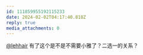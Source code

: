 ```yaml
---
id: 111859955192115233
date: 2024-02-02T04:17:40.818Z
reply: true
media_attachments: 0
---
```


[@lehhair](https://misskey.lehhair.net/@lehhair) 有了这个是不是不需要小雅了？二选一的关系？

